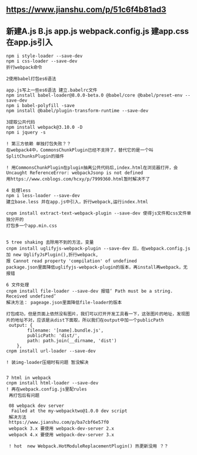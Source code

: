 ## https://www.jianshu.com/p/51c6f4b81ad3
## 新建A.js B.js app.js webpack.config.js   建app.css 在app.js引入 
    npm i style-loader --save-dev
    npm i css-loader --save-dev
    折行webpack命令
    
    2使用babel打包es6语法 
   
    app.js写上一些es6语法 建立.babelrc文件 
    npm install babel-loader@8.0.0-beta.0 @babel/core @babel/preset-env --save-dev
    npm i babel-polyfill -save
    npm install @babel/plugin-transform-runtime --save-dev
    
    3提取公共代码
    npm install webpack@3.10.0 -D
    npm i jquery -s
    
    ! 第三方依赖 单独打包失败？？
    在webpack4中，CommonsChunkPlugin已经不支持了，替代它的是一个叫SplitChunksPlugin的插件
    
    ! 用CommonsChunkPlugin在plugin抽离公共代码后,index.html在浏览器打开，会Uncaught ReferenceError: webpackJsonp is not defined
    用https://www.cnblogs.com/hcxy/p/7999360.html暂时解决不了
    
    4 处理less
    npm i less-loader --save-dev
    建立base.less 并在app.js中引入，折行webpack,运行index.html
    
    cnpm install extract-text-webpack-plugin --save-dev 使得js文件和css文件单独分开的
    打包多一个app.min.css   
    
    
    5 tree shaking 去除用不到的方法，变量
    cnpm install uglifyjs-webpack-plugin --save-dev 后，在webpack.config.js加 new UglifyJsPlugin(),折行webpack,
    报 Cannot read property 'compilation' of undefined
    package.json里面降低uglifyjs-webpack-plugin的版本，再install再webpack，无报错
    
    6 文件处理
    cnpm install file-loader --save-dev 报错‘ Path must be a string. Received undefined’
    解决方法： pageage.json里面降低file-loader的版本
    
    打包成功，但是页面上依然没有图片，我们可以打开开发工具看一下，这张图片的地址，发现图片的地址不对，应该是从dist下面取，所以我们在output中加一个publicPath
     output: {
            filename: '[name].bundle.js',
            publicPath: 'dist/',
            path: path.join(__dirname, 'dist')
        },
    cnpm install url-loader --save-dev    
    
    ! 装img-loader压缩时有问题 暂没解决
    
    
    7 html in webpack
    cnpm install html-loader --save-dev
    ! 再在webpack.config.js里配rules
     再打包后有问题
     
     08 webpack dev server
      Failed at the my-webpacktwo@1.0.0 dev script
     解决方法
     https://www.jianshu.com/p/ba7cbf6e57f0
     webpack 3.x 要使用 webpack-dev-server 2.x
     webpack 4.x 要使用 webpack-dev-server 3.x
     
     ! hot  new Webpack.HotModuleReplacementPlugin() 热更新没用 ？？      
                 
    
         
    
    